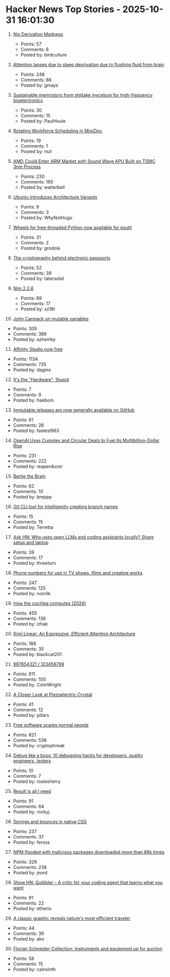 # Hacker News Top Stories - 2025-10-31 16:01:30

1. [Nix Derivation Madness](https://fzakaria.com/2025/10/29/nix-derivation-madness)
   - Points: 57
   - Comments: 6
   - Posted by: birdculture

2. [Attention lapses due to sleep deprivation due to flushing fluid from brain](https://news.mit.edu/2025/your-brain-without-sleep-1029)
   - Points: 248
   - Comments: 86
   - Posted by: gmays

3. [Sustainable memristors from shiitake mycelium for high-frequency bioelectronics](https://journals.plos.org/plosone/article?id=10.1371/journal.pone.0328965)
   - Points: 30
   - Comments: 15
   - Posted by: PaulHoule

4. [Rotating Workforce Scheduling in MiniZinc](https://zayenz.se/blog/post/rotating-workforce-scheduling/)
   - Points: 19
   - Comments: 1
   - Posted by: mzl

5. [AMD Could Enter ARM Market with Sound Wave APU Built on TSMC 3nm Process](https://www.guru3d.com/story/amd-enters-arm-market-with-sound-wave-apu-built-on-tsmc-3nm-process/)
   - Points: 230
   - Comments: 165
   - Posted by: walterbell

6. [Ubuntu Introduces Architecture Variants](https://lwn.net/Articles/1044383/)
   - Points: 9
   - Comments: 3
   - Posted by: WhyNotHugo

7. [Wheels for free-threaded Python now available for psutil](https://gmpy.dev/blog/2025/wheels-for-free-threaded-python-now-available-in-psutil)
   - Points: 31
   - Comments: 2
   - Posted by: grodola

8. [The cryptography behind electronic passports](https://blog.trailofbits.com/2025/10/31/the-cryptography-behind-electronic-passports/)
   - Points: 52
   - Comments: 39
   - Posted by: tatersolid

9. [Nim 2.2.6](https://nim-lang.org//blog/2025/10/31/nim-226.html)
   - Points: 69
   - Comments: 17
   - Posted by: xz18r

10. [John Carmack on mutable variables](https://twitter.com/id_aa_carmack/status/1983593511703474196)
   - Points: 305
   - Comments: 386
   - Posted by: azhenley

11. [Affinity Studio now free](https://www.affinity.studio/get-affinity)
   - Points: 1134
   - Comments: 735
   - Posted by: dagmx

12. [It's the "Hardware", Stupid](https://haebom.dev/archive?post=4w67rj24q76nrm5yq8ep)
   - Points: 7
   - Comments: 9
   - Posted by: haebom

13. [Immutable releases are now generally available on GitHub](https://github.blog/changelog/2025-10-28-immutable-releases-are-now-generally-available/)
   - Points: 61
   - Comments: 26
   - Posted by: fastest963

14. [OpenAI Uses Complex and Circular Deals to Fuel Its Multibillion-Dollar Rise](https://www.nytimes.com/interactive/2025/10/31/technology/openai-fundraising-deals.html)
   - Points: 231
   - Comments: 222
   - Posted by: reaperducer

15. [Bertie the Brain](https://en.wikipedia.org/wiki/Bertie_the_Brain)
   - Points: 62
   - Comments: 10
   - Posted by: breppp

16. [Git CLI tool for intelligently creating branch names](https://github.com/ytreister/gibr)
   - Points: 15
   - Comments: 15
   - Posted by: Terretta

17. [Ask HN: Who uses open LLMs and coding assistants locally? Share setup and laptop](undefined)
   - Points: 39
   - Comments: 17
   - Posted by: threeturn

18. [Phone numbers for use in TV shows, films and creative works](https://www.acma.gov.au/phone-numbers-use-tv-shows-films-and-creative-works)
   - Points: 247
   - Comments: 125
   - Posted by: nomilk

19. [How the cochlea computes (2024)](https://www.dissonances.blog/p/the-ear-does-not-do-a-fourier-transform)
   - Points: 455
   - Comments: 139
   - Posted by: izhak

20. [Kimi Linear: An Expressive, Efficient Attention Architecture](https://github.com/MoonshotAI/Kimi-Linear)
   - Points: 188
   - Comments: 35
   - Posted by: blackcat201

21. [987654321 / 123456789](https://www.johndcook.com/blog/2025/10/26/987654321/)
   - Points: 611
   - Comments: 100
   - Posted by: ColinWright

22. [A Closer Look at Piezoelectric Crystal](https://www.samaterials.com/content/a-closer-look-at-stressed-piezo-crystals.html)
   - Points: 41
   - Comments: 12
   - Posted by: pillars

23. [Free software scares normal people](https://danieldelaney.net/normal/)
   - Points: 821
   - Comments: 536
   - Posted by: cryptophreak

24. [Debug like a boss: 10 debugging hacks for developers, quality engineers, testers](https://www.ministryoftesting.com/articles/debug-like-a-boss-10-debugging-hacks-for-developers-quality-engineers-and-testers)
   - Points: 10
   - Comments: 7
   - Posted by: rosiesherry

25. [Result is all I need](https://rockyj-blogs.web.app/2025/10/25/result-monad.html)
   - Points: 91
   - Comments: 64
   - Posted by: rockyj

26. [Springs and bounces in native CSS](https://www.joshwcomeau.com/animation/linear-timing-function/)
   - Points: 237
   - Comments: 37
   - Posted by: feross

27. [NPM flooded with malicious packages downloaded more than 86k times](https://arstechnica.com/security/2025/10/npm-flooded-with-malicious-packages-downloaded-more-than-86000-times/)
   - Points: 326
   - Comments: 238
   - Posted by: jnord

28. [Show HN: Quibbler – A critic for your coding agent that learns what you want](https://github.com/fulcrumresearch/quibbler)
   - Points: 91
   - Comments: 22
   - Posted by: etherio

29. [A classic graphic reveals nature's most efficient traveler](https://www.scientificamerican.com/article/a-human-on-a-bicycle-is-among-the-most-efficient-forms-of-travel-in-the/)
   - Points: 44
   - Comments: 39
   - Posted by: ako

30. [Florian Schneider Collection: Instruments and equipment up for auction](https://www.juliensauctions.com/en/articles/the-florian-schneider-collection-rare-instruments-and-iconic-equipment-from-kraftwerk)
   - Points: 58
   - Comments: 15
   - Posted by: cainxinth

